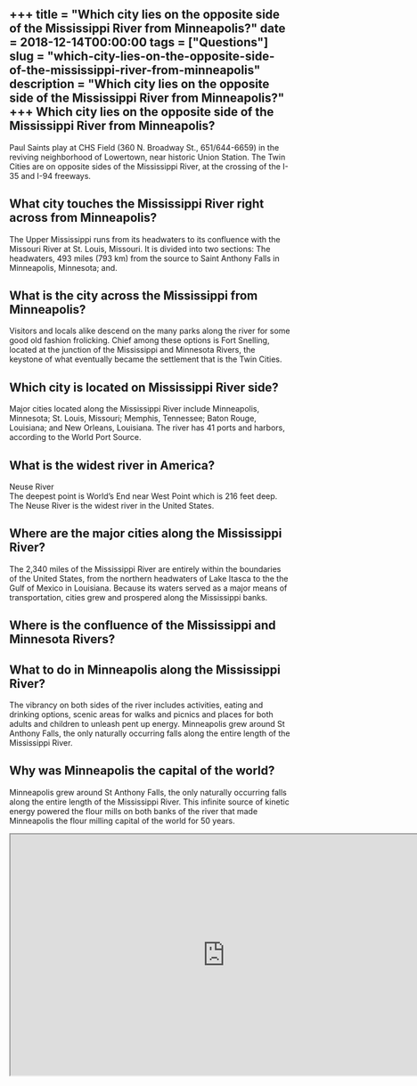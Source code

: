 +++
title = "Which city lies on the opposite side of the Mississippi River from Minneapolis?"
date = 2018-12-14T00:00:00
tags = ["Questions"]
slug = "which-city-lies-on-the-opposite-side-of-the-mississippi-river-from-minneapolis"
description = "Which city lies on the opposite side of the Mississippi River from Minneapolis?"
+++
Which city lies on the opposite side of the Mississippi River from Minneapolis?
-------------------------------------------------------------------------------

Paul Saints play at CHS Field (360 N. Broadway St., 651/644-6659) in the reviving neighborhood of Lowertown, near historic Union Station. The Twin Cities are on opposite sides of the Mississippi River, at the crossing of the I-35 and I-94 freeways.

What city touches the Mississippi River right across from Minneapolis?
----------------------------------------------------------------------

The Upper Mississippi runs from its headwaters to its confluence with the Missouri River at St. Louis, Missouri. It is divided into two sections: The headwaters, 493 miles (793 km) from the source to Saint Anthony Falls in Minneapolis, Minnesota; and.

What is the city across the Mississippi from Minneapolis?
---------------------------------------------------------

Visitors and locals alike descend on the many parks along the river for some good old fashion frolicking. Chief among these options is Fort Snelling, located at the junction of the Mississippi and Minnesota Rivers, the keystone of what eventually became the settlement that is the Twin Cities.

Which city is located on Mississippi River side?
------------------------------------------------

Major cities located along the Mississippi River include Minneapolis, Minnesota; St. Louis, Missouri; Memphis, Tennessee; Baton Rouge, Louisiana; and New Orleans, Louisiana. The river has 41 ports and harbors, according to the World Port Source.

What is the widest river in America?
------------------------------------

Neuse River  
The deepest point is World’s End near West Point which is 216 feet deep. The Neuse River is the widest river in the United States.

Where are the major cities along the Mississippi River?
-------------------------------------------------------

The 2,340 miles of the Mississippi River are entirely within the boundaries of the United States, from the northern headwaters of Lake Itasca to the the Gulf of Mexico in Louisiana. Because its waters served as a major means of transportation, cities grew and prospered along the Mississippi banks.

Where is the confluence of the Mississippi and Minnesota Rivers?
----------------------------------------------------------------

What to do in Minneapolis along the Mississippi River?
------------------------------------------------------

The vibrancy on both sides of the river includes activities, eating and drinking options, scenic areas for walks and picnics and places for both adults and children to unleash pent up energy. Minneapolis grew around St Anthony Falls, the only naturally occurring falls along the entire length of the Mississippi River.

Why was Minneapolis the capital of the world?
---------------------------------------------

Minneapolis grew around St Anthony Falls, the only naturally occurring falls along the entire length of the Mississippi River. This infinite source of kinetic energy powered the flour mills on both banks of the river that made Minneapolis the flour milling capital of the world for 50 years.

<iframe allow="accelerometer; autoplay; clipboard-write; encrypted-media; gyroscope; picture-in-picture" allowfullscreen="" class="__youtube_prefs__  epyt-is-override  no-lazyload" data-no-lazy="1" data-origheight="433" data-origwidth="770" data-skipgform_ajax_framebjll="" height="433" id="_ytid_39800" loading="lazy" src="https://www.youtube.com/embed/R9Z9Y-kq-Rg?enablejsapi=1&autoplay=0&cc_load_policy=0&cc_lang_pref=&iv_load_policy=1&loop=0&modestbranding=0&rel=1&fs=1&playsinline=0&autohide=2&theme=dark&color=red&controls=1&" title="YouTube player" width="770"></iframe>